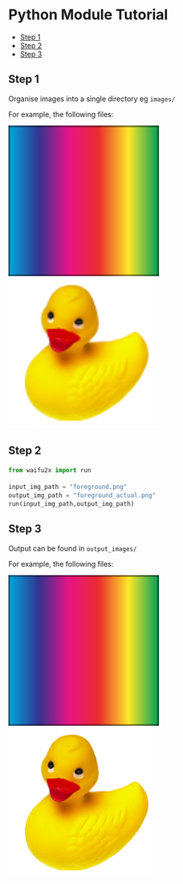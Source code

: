 <!-- omit in toc -->
# Python Module Tutorial

- [Step 1](#step-1)
- [Step 2](#step-2)
- [Step 3](#step-3)

## Step 1

Organise images into a single directory eg `images/`

For example, the following files:

<div>
<img src="../../tests/data/background.png" alt="Screenshot 1" width="300">
<img src="../../tests/data/foreground.png" alt="Screenshot 2" width="300">
</div>

## Step 2

```python
from waifu2x import run

input_img_path = "foreground.png"
output_img_path = "foreground_actual.png"
run(input_img_path,output_img_path)
```

## Step 3

Output can be found in `output_images/`

For example, the following files:

<div>
<img src="../../tests/data/background_expected.png" alt="Screenshot 1" width="300">
<img src="../../tests/data/foreground_expected.png" alt="Screenshot 2" width="300">
</div>
